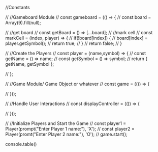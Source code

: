 //Constants

// //Gameboard Module
// const gameboard = (() => {
//     const board = Array(9).fill(null);

//     //get board
//     const getBoard = () => [...board];
//     //mark cell
//     const markCell = (index, player) => {
//         if(!board[index]) {
//             board[index] = player.getSymbol();
//             return true;
//         }
//             return false;
//     }

// //Create the Players
// const player = (name,symbol) => {
//     const getName = () => name;
//     const getSymbol = () => symbol;
//     return { getName, getSymbol };

// };

// //Game Module/ Game Object or whatever
// const game = (()) => {

// }();

// //Handle User Interactions
// const displayController = (()) => {

// }();

// //Initialize Players and Start the Game
// const player1 = Player(prompt("Enter Player 1 name:"), 'X');
// const player2 = Player(promt("Enter Player 2 name:"), 'O');
// game.start();


console.table()

